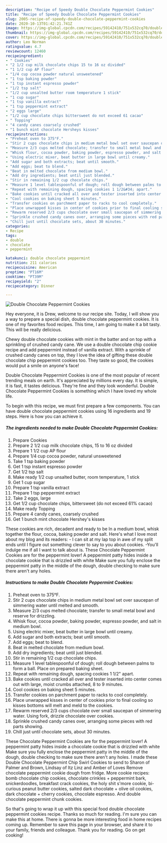 ```yaml
---
description: "Recipe of Speedy Double Chocolate Peppermint Cookies"
title: "Recipe of Speedy Double Chocolate Peppermint Cookies"
slug: 2005-recipe-of-speedy-double-chocolate-peppermint-cookies
date: 2020-10-13T01:42:21.741Z
image: https://img-global.cpcdn.com/recipes/59142410/751x532cq70/double-chocolate-peppermint-cookies-recipe-main-photo.jpg
thumbnail: https://img-global.cpcdn.com/recipes/59142410/751x532cq70/double-chocolate-peppermint-cookies-recipe-main-photo.jpg
cover: https://img-global.cpcdn.com/recipes/59142410/751x532cq70/double-chocolate-peppermint-cookies-recipe-main-photo.jpg
author: Leo Norman
ratingvalue: 4.7
reviewcount: 12460
recipeingredient:
- " Cookies"
- "2 1/2 cup milk chocolate chips 15 to 16 oz divided"
- "1 1/2 cup AP flour"
- "1/4 cup cocoa powder natural unsweetened"
- "1 tsp baking powder"
- "1 tsp instant espresso powder"
- "1/2 tsp salt"
- "1/2 cup unsalted butter room temperature 1 stick"
- "1 cup sugar"
- "1 tsp vanilla extract"
- "1 tsp peppermint extract"
- "2 eggs large"
- "1/2 cup chocolate chips bittersweet do not exceed 61 cacao"
- " Topping"
- "4 candy canes coarsely crushed"
- "1 bunch mint chocolate Hersheys kisses"
recipeinstructions:
- "Preheat oven to 375°F."
- "Stir 2 cups chocolate chips in medium metal bowl set over saucepan of simmering water until melted and smooth."
- "Measure 2/3 cups melted chocolate; transfer to small metal bowl and reserve for drizzling."
- "Whisk flour, cocoa powder, baking powder, espresso powder, and salt in medium bowl."
- "Using electric mixer, beat butter in large bowl until creamy."
- "Add sugar and both extracts; beat until smooth."
- "Add eggs; beat to blend."
- "Beat in melted chocolate from medium bowl."
- "Add dry ingredients; beat until just blended."
- "Stir in remaining 1/2 cup chocolate chips."
- "Measure 1 level tablespoonful of dough; roll dough between palms to form a ball. Place on prepared baking sheet."
- "Repeat with remaining dough, spacing cookies 1 1/2&#34; apart."
- "Bake cookies until cracked all over and tester inserted into center comes out with large, moist crumbs attached, 8 to 9 minutes."
- "Cool cookies on baking sheet 5 minutes."
- "Transfer cookies on parchment paper to racks to cool completely."
- "Place unwrapped kisses in center of cookies prior to final cooling so kisses bottoms will melt and meld to the cookies."
- "Rewarm reserved 2/3 cups chocolate over small saucepan of simmering water. Using fork, drizzle chocolate over cookies."
- "Sprinkle crushed candy canes over, arranging some pieces with red parts showing."
- "Chill just until chocolate sets, about 30 minutes."
categories:
- Recipe
tags:
- double
- chocolate
- peppermint

katakunci: double chocolate peppermint 
nutrition: 211 calories
recipecuisine: American
preptime: "PT16M"
cooktime: "PT39M"
recipeyield: "2"
recipecategory: Dinner

---
```



![Double Chocolate Peppermint Cookies](https://img-global.cpcdn.com/recipes/59142410/751x532cq70/double-chocolate-peppermint-cookies-recipe-main-photo.jpg)

Hey everyone, it is Drew, welcome to our recipe site. Today, I will show you a way to prepare a special dish, double chocolate peppermint cookies. It is one of my favorites food recipes. This time, I am going to make it a bit tasty. This will be really delicious.

Chewy double chocolate cookies with mint in the batter and on top with a sprinkling of crushed candy cane. We use a double chocolate chip cookie recipe and add peppermint instead of vanilla extract. With a sprinkle of crushed candy canes on top, they I love the idea of gifting these double chocolate chip peppermint cookies too. They taste so good, the cookies would put a smile on anyone&#39;s face!

Double Chocolate Peppermint Cookies is one of the most popular of recent trending meals on earth. It's appreciated by millions every day. It is simple, it is fast, it tastes delicious. They're fine and they look wonderful. Double Chocolate Peppermint Cookies is something which I have loved my whole life.


To begin with this recipe, we must first prepare a few components. You can have double chocolate peppermint cookies using 16 ingredients and 19 steps. Here is how you can achieve it.

<!--inarticleads1-->

##### The ingredients needed to make Double Chocolate Peppermint Cookies:

1. Prepare  Cookies
1. Prepare 2 1/2 cup milk chocolate chips, 15 to 16 oz divided
1. Prepare 1 1/2 cup AP flour
1. Prepare 1/4 cup cocoa powder, natural unsweetened
1. Take 1 tsp baking powder
1. Get 1 tsp instant espresso powder
1. Get 1/2 tsp salt
1. Make ready 1/2 cup unsalted butter, room temperature, 1 stick
1. Get 1 cup sugar
1. Prepare 1 tsp vanilla extract
1. Prepare 1 tsp peppermint extract
1. Take 2 eggs, large
1. Get 1/2 cup chocolate chips, bittersweet (do not exceed 61% cacao)
1. Make ready  Topping
1. Prepare 4 candy canes, coarsely crushed
1. Get 1 bunch mint chocolate Hershey&#39;s kisses


These cookies are rich, decadent and ready to be In a medium bowl, whisk together the flour, cocoa, baking powder and salt. Here&#39;s what I love most about my blog and its readers: - I can sit at my lap top in awe of my split ends until I figure out something clever to say to you about cookies. -You&#39;ll indulge me if all I want to talk about is. These Chocolate Peppermint Cookies are for the peppermint lover! A peppermint patty hides inside a chocolate cookie that is drizzled with white Make sure you fully enclose the peppermint patty in the middle of the dough, double checking to make sure there aren&#39;t any holes. 

<!--inarticleads2-->

##### Instructions to make Double Chocolate Peppermint Cookies:

1. Preheat oven to 375°F.
1. Stir 2 cups chocolate chips in medium metal bowl set over saucepan of simmering water until melted and smooth.
1. Measure 2/3 cups melted chocolate; transfer to small metal bowl and reserve for drizzling.
1. Whisk flour, cocoa powder, baking powder, espresso powder, and salt in medium bowl.
1. Using electric mixer, beat butter in large bowl until creamy.
1. Add sugar and both extracts; beat until smooth.
1. Add eggs; beat to blend.
1. Beat in melted chocolate from medium bowl.
1. Add dry ingredients; beat until just blended.
1. Stir in remaining 1/2 cup chocolate chips.
1. Measure 1 level tablespoonful of dough; roll dough between palms to form a ball. Place on prepared baking sheet.
1. Repeat with remaining dough, spacing cookies 1 1/2&#34; apart.
1. Bake cookies until cracked all over and tester inserted into center comes out with large, moist crumbs attached, 8 to 9 minutes.
1. Cool cookies on baking sheet 5 minutes.
1. Transfer cookies on parchment paper to racks to cool completely.
1. Place unwrapped kisses in center of cookies prior to final cooling so kisses bottoms will melt and meld to the cookies.
1. Rewarm reserved 2/3 cups chocolate over small saucepan of simmering water. Using fork, drizzle chocolate over cookies.
1. Sprinkle crushed candy canes over, arranging some pieces with red parts showing.
1. Chill just until chocolate sets, about 30 minutes.


These Chocolate Peppermint Cookies are for the peppermint lover! A peppermint patty hides inside a chocolate cookie that is drizzled with white Make sure you fully enclose the peppermint patty in the middle of the dough, double checking to make sure there aren&#39;t any holes. I made these Double Chocolate Peppermint Chip Swirl Cookies to send to Sharon of Palmer and Brown, Lindsay of Itz Linz and Amber of Loves Remove chocolate peppermint cookie dough from fridge. More cookie recipes: bomb chocolate chip cookies, chocolate crinkles + peppermint bark, snickerdoodles, breakfast crack cookies, the holy shit s&#39;more cookie, bi-curious peanut butter cookies, salted dark chocolate + olive oil cookies, dark chocolate + cherry cookies, chocolate espresso. And double chocolate peppermint chunk cookies. 

So that's going to wrap it up with this special food double chocolate peppermint cookies recipe. Thanks so much for reading. I'm sure you can make this at home. There is gonna be more interesting food in home recipes coming up. Remember to save this page in your browser, and share it to your family, friends and colleague. Thank you for reading. Go on get cooking!
